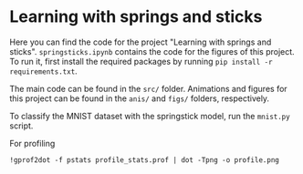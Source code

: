 # Learning with springs and sticks 

Here you can find the code for the project "Learning with springs and sticks". `springsticks.ipynb` contains the code for the figures of this project. To run it, first install the required packages by running `pip install -r requirements.txt`. 

The main code can be found in the `src/` folder. Animations and figures for this project can be found in the `anis/` and `figs/` folders, respectively.

To classify the MNIST dataset with the springstick model, run the `mnist.py` script.


For profiling 

```
!gprof2dot -f pstats profile_stats.prof | dot -Tpng -o profile.png
```